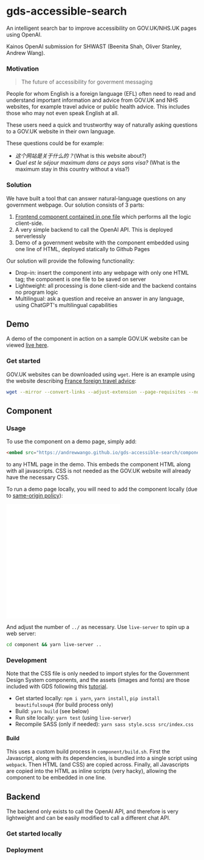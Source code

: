 # gds-accessible-search
An intelligent search bar to improve accessibility on GOV.UK/NHS.UK pages using OpenAI. 

Kainos OpenAI submission for SHWAST (Beenita Shah, Oliver Stanley, Andrew Wang).

### Motivation

> The future of accessibility for goverment messaging

People for whom English is a foreign language (EFL) often need to read and understand important information and advice from GOV.UK and NHS websites, for example travel advice or public health advice. This includes those who may not even speak English at all.

These users need a quick and trustworthy way of naturally asking questions to a GOV.UK website in their own language.

These questions could be for example:
- _这个网站是关于什么的？_(What is this website about?)
- _Quel est le séjour maximum dans ce pays sans visa?_ (What is the maximum stay in this country without a visa?)

### Solution

We have built a tool that can answer natural-language questions on any government webpage. Our solution consists of 3 parts:

1. [Frontend component contained in one file](https://andrewwango.github.io/gds-accessible-search/component/dist/index.html) which performs all the logic client-side.
2. A very simple backend to call the OpenAI API. This is deployed serverlessly
3. Demo of a government website with the component embedded using one line of HTML, deployed statically to Github Pages

Our solution will provide the following functionality:

- Drop-in: insert the component into any webpage with only one HTML tag; the component is one file to be saved on server
- Lightweight: all processing is done client-side and the backend contains no program logic
- Multilingual: ask a question and receive an answer in any language, using ChatGPT's multilingual capabilities

## Demo

A demo of the component in action on a sample GOV.UK website can be viewed [live here](https://andrewwango.github.io/gds-accessible-search/demo/www.gov.uk/foreign-travel-advice/france/entry-requirements.html).

### Get started

GOV.UK websites can be downloaded using `wget`. Here is an example using the website describing [France foreign travel advice](https://www.gov.uk/foreign-travel-advice/france/entry-requirements):

```bash
wget --mirror --convert-links --adjust-extension --page-requisites --no-parent --no-check-certificate https://www.gov.uk/foreign-travel-advice/france/entry-requirements
```

## Component

### Usage

To use the component on a demo page, simply add:

```html
<embed src="https://andrewwango.github.io/gds-accessible-search/component/dist/index.html" height="300"></embed>
```

to any HTML page in the demo. This embeds the component HTML along with all javascripts. CSS is not needed as the GOV.UK website will already have the necessary CSS.

To run a demo page locally, you will need to add the component locally (due to [same-origin policy](https://stackoverflow.com/a/25098153)): 

<embed src="../../../../component/dist/index.html" height="300"></embed>

And adjust the number of `../` as necessary. Use `live-server` to spin up a web server:

```bash
cd component && yarn live-server ..
```

### Development

Note that the CSS file is only needed to import styles for the Government Design System components, and the assets (images and fonts) are those included with GDS following this [tutorial](https://frontend.design-system.service.gov.uk/get-started/#4-get-the-font-and-images-working).

- Get started locally: `npm i yarn`, `yarn install`, `pip install beautifulsoup4` (for build process only)
- Build: `yarn build` (see below)
- Run site locally: `yarn test` (using `live-server`)
- Recompile SASS (only if needed): `yarn sass style.scss src/index.css`

#### Build
This uses a custom build process in `component/build.sh`. First the Javascript, along with its dependencies, is bundled into a single script using `webpack`. Then HTML (and CSS) are copied across. Finally, all Javascripts are copied into the HTML as inline scripts (very hacky), allowing the component to be embedded in one line.

## Backend

The backend only exists to call the OpenAI API, and therefore is very lightweight and can be easily modified to call a different chat API. 

### Get started locally

### Deployment